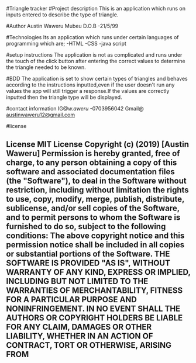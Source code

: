 #Triangle tracker
#Project description
This is an application which runs on inputs entered to describe the type of triangle.

#Author
Austin Waweru Mubeu
D.O.B -21/5/99

#Technologies
Its an application which runs under certain languages of programming which are;
   -HTML
   -CSS
   -java script

#setup instructions
The application is not as complicated and runs under the touch of the click button
after entering the correct values to determine the triangle needed to be known.

#BDD
The application is set to show certain types of triangles and behaves
according to the instructions inputted,even if the user doesn't run any
values the app will still trigger a response.If the values are correctly
inputted then the triangle type will be displayed.

#contact information
IG@_w.aweru_
-0703956042
Gmail@ austinwaweru12@gmail.com

#license
## License MIT License Copyright (c) (2019) [Austin Waweru] Permission is hereby granted, free of charge, to any person obtaining a copy of this software and associated documentation files (the "Software"), to deal in the Software without restriction, including without limitation the rights to use, copy, modify, merge, publish, distribute, sublicense, and/or sell copies of the Software, and to permit persons to whom the Software is furnished to do so, subject to the following conditions: The above copyright notice and this permission notice shall be included in all copies or substantial portions of the Software. THE SOFTWARE IS PROVIDED "AS IS", WITHOUT WARRANTY OF ANY KIND, EXPRESS OR IMPLIED, INCLUDING BUT NOT LIMITED TO THE WARRANTIES OF MERCHANTABILITY, FITNESS FOR A PARTICULAR PURPOSE AND NONINFRINGEMENT. IN NO EVENT SHALL THE AUTHORS OR COPYRIGHT HOLDERS BE LIABLE FOR ANY CLAIM, DAMAGES OR OTHER LIABILITY, WHETHER IN AN ACTION OF CONTRACT, TORT OR OTHERWISE, ARISING FROM
